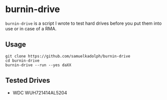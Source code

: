 # burnin-drive

`burnin-drive` is a script I wrote to test hard drives before you put them into
use or in case of a RMA.

## Usage

```
git clone https://github.com/samuelkadolph/burnin-drive
cd burnin-drive
burnin-drive --run --yes daXX
```

## Tested Drives

* WDC WUH721414AL5204
